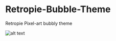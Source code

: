 # Retropie-Bubble-Theme
Retropie Pixel-art bubbly theme

![alt text](https://github.com/[Taialt97]/[Retropie-Bubble-Theme]/blob/[main]/all_cards.png?raw=true)
